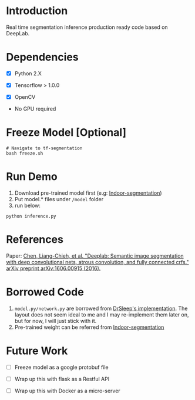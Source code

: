 # Introduction

Real time segmentation inference production ready code based on DeepLab.

# Dependencies

- [X] Python 2.X

- [X] Tensorflow > 1.0.0

- [X] OpenCV

* No GPU required

# Freeze Model [Optional]

```
# Navigate to tf-segmentation
bash freeze.sh
```

# Run Demo

1. Download pre-trained model first (e.g: [Indoor-segmentation](https://github.com/hellochick/Indoor-segmentation))
2. Put model.* files under `/model` folder
3. run below:

```
python inference.py
```

# References

Paper: [Chen, Liang-Chieh, et al. "Deeplab: Semantic image segmentation with deep convolutional nets, atrous convolution, and fully connected crfs." arXiv preprint arXiv:1606.00915 (2016).](https://arxiv.org/pdf/1606.00915.pdf)

# Borrowed Code

1. `model.py/network.py` are borrowed from [DrSleep's implementation](https://github.com/DrSleep/tensorflow-deeplab-resnet). The layout does not seem ideal to me and I may re-implement them later on, but for now, I will just stick with it.
2. Pre-trained weight can be referred from [Indoor-segmentation](https://github.com/hellochick/Indoor-segmentation)

# Future Work

- [ ] Freeze model as a google protobuf file

- [ ] Wrap up this with flask as a Restful API

- [ ] Wrap up this with Docker as a micro-server
